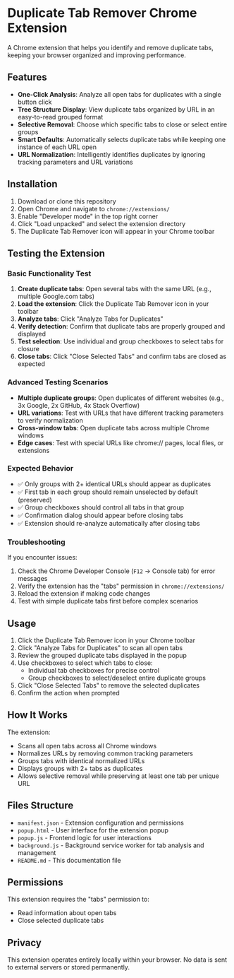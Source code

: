 # Duplicate Tab Remover Chrome Extension

A Chrome extension that helps you identify and remove duplicate tabs, keeping your browser organized and improving performance.

## Features

- **One-Click Analysis**: Analyze all open tabs for duplicates with a single button click
- **Tree Structure Display**: View duplicate tabs organized by URL in an easy-to-read grouped format
- **Selective Removal**: Choose which specific tabs to close or select entire groups
- **Smart Defaults**: Automatically selects duplicate tabs while keeping one instance of each URL open
- **URL Normalization**: Intelligently identifies duplicates by ignoring tracking parameters and URL variations

## Installation

1. Download or clone this repository
2. Open Chrome and navigate to `chrome://extensions/`
3. Enable "Developer mode" in the top right corner
4. Click "Load unpacked" and select the extension directory
5. The Duplicate Tab Remover icon will appear in your Chrome toolbar

## Testing the Extension

### Basic Functionality Test
1. **Create duplicate tabs**: Open several tabs with the same URL (e.g., multiple Google.com tabs)
2. **Load the extension**: Click the Duplicate Tab Remover icon in your toolbar
3. **Analyze tabs**: Click "Analyze Tabs for Duplicates"
4. **Verify detection**: Confirm that duplicate tabs are properly grouped and displayed
5. **Test selection**: Use individual and group checkboxes to select tabs for closure
6. **Close tabs**: Click "Close Selected Tabs" and confirm tabs are closed as expected

### Advanced Testing Scenarios
- **Multiple duplicate groups**: Open duplicates of different websites (e.g., 3x Google, 2x GitHub, 4x Stack Overflow)
- **URL variations**: Test with URLs that have different tracking parameters to verify normalization
- **Cross-window tabs**: Open duplicate tabs across multiple Chrome windows
- **Edge cases**: Test with special URLs like chrome:// pages, local files, or extensions

### Expected Behavior
- ✅ Only groups with 2+ identical URLs should appear as duplicates
- ✅ First tab in each group should remain unselected by default (preserved)
- ✅ Group checkboxes should control all tabs in that group
- ✅ Confirmation dialog should appear before closing tabs
- ✅ Extension should re-analyze automatically after closing tabs

### Troubleshooting
If you encounter issues:
1. Check the Chrome Developer Console (`F12` → Console tab) for error messages
2. Verify the extension has the "tabs" permission in `chrome://extensions/`
3. Reload the extension if making code changes
4. Test with simple duplicate tabs first before complex scenarios

## Usage

1. Click the Duplicate Tab Remover icon in your Chrome toolbar
2. Click "Analyze Tabs for Duplicates" to scan all open tabs
3. Review the grouped duplicate tabs displayed in the popup
4. Use checkboxes to select which tabs to close:
   - Individual tab checkboxes for precise control
   - Group checkboxes to select/deselect entire duplicate groups
5. Click "Close Selected Tabs" to remove the selected duplicates
6. Confirm the action when prompted

## How It Works

The extension:
- Scans all open tabs across all Chrome windows
- Normalizes URLs by removing common tracking parameters
- Groups tabs with identical normalized URLs
- Displays groups with 2+ tabs as duplicates
- Allows selective removal while preserving at least one tab per unique URL

## Files Structure

- `manifest.json` - Extension configuration and permissions
- `popup.html` - User interface for the extension popup
- `popup.js` - Frontend logic for user interactions
- `background.js` - Background service worker for tab analysis and management
- `README.md` - This documentation file

## Permissions

This extension requires the "tabs" permission to:
- Read information about open tabs
- Close selected duplicate tabs

## Privacy

This extension operates entirely locally within your browser. No data is sent to external servers or stored permanently.